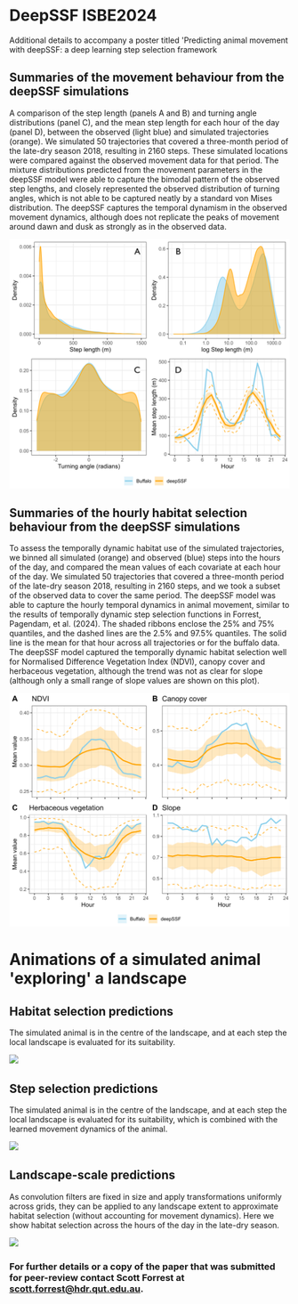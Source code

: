 # DeepSSF ISBE2024
Additional details to accompany a poster titled 'Predicting animal movement with deepSSF: a deep learning step selection framework

## Summaries of the movement behaviour from the deepSSF simulations

A comparison of the step length (panels A and B) and turning angle distributions (panel C), and the mean step length for each hour of the day (panel D), between the observed (light blue) and simulated trajectories (orange). We simulated 50 trajectories that covered a three-month period of the late-dry season 2018, resulting in 2160 steps. These simulated locations were compared against the observed movement data for that period. The mixture distributions predicted from the movement parameters in the deepSSF model were able to capture the bimodal pattern of the observed step lengths, and closely represented the observed distribution of turning angles, which is not able to be captured neatly by a standard von Mises distribution. The deepSSF captures the temporal dynamism in the observed movement dynamics, although does not replicate the peaks of movement around dawn and dusk as strongly as in the observed data.

![](movement_summaries.png)

## Summaries of the hourly habitat selection behaviour from the deepSSF simulations

To assess the temporally dynamic habitat use of the simulated trajectories, we binned all simulated (orange) and observed (blue) steps into the hours of the day, and compared the mean values of each covariate at each hour of the day. We simulated 50 trajectories that covered a three-month period of the late-dry season 2018, resulting in 2160 steps, and we took a subset of the observed data to cover the same period. The deepSSF model was able to capture the hourly temporal dynamics in animal movement, similar to the results of temporally dynamic step selection functions in Forrest, Pagendam, et al. (2024). The shaded ribbons enclose the 25% and 75% quantiles, and the dashed lines are the 2.5% and 97.5% quantiles. The solid line is the mean for that hour across all trajectories or for the buffalo data. The deepSSF model captured the temporally dynamic habitat selection well for Normalised Difference Vegetation Index (NDVI), canopy cover and herbaceous vegetation, although the trend was not as clear for slope (although only a small range of slope values are shown on this plot).

![](hourly_summaries_2160_locations.png)

# Animations of a simulated animal 'exploring' a landscape

## Habitat selection predictions
The simulated animal is in the centre of the landscape, and at each step the local landscape is evaluated for its suitability. 

![](hab_probs.gif)

## Step selection predictions
The simulated animal is in the centre of the landscape, and at each step the local landscape is evaluated for its suitability, which is combined with the learned movement dynamics of the animal.

![](step_probs.gif)

## Landscape-scale predictions
As convolution filters are fixed in size and apply transformations uniformly across grids, they can be applied to any landscape extent to approximate habitat selection (without accounting for movement dynamics). Here we show habitat selection across the hours of the day in the late-dry season.

![](id2005_landscape_habitat_suitability.gif)

### For further details or a copy of the paper that was submitted for peer-review contact Scott Forrest at scott.forrest@hdr.qut.edu.au.
